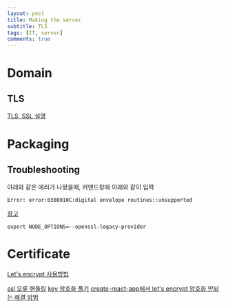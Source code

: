 ```yaml
---
layout: post
title: Making the server
subtitle: TLS
tags: [IT, server]
comments: true
---
```


# Domain 

## TLS
[TLS, SSL 설명](https://blog.itcode.dev/posts/2021/08/18/about-ssl)

# Packaging

## Troubleshooting

아래와 같은 에러가 나왔을때, 커맨드창에 아래와 같이 입력
~~~
Error: error:0308010C:digital envelope routines::unsupported
~~~

[참고](https://github.com/webpack/webpack/issues/14532)
~~~
export NODE_OPTIONS=--openssl-legacy-provider
~~~

# Certificate

[Let's encrypt 사용방법](https://foxydog.tistory.com/63)

[ssl 오류 핸들링](https://medium.com/swlh/how-to-make-react-js-use-https-in-development-4ead560eff10)
[key 암호화 풀기](https://serverfault.com/questions/366372/is-it-possible-to-generate-rsa-key-without-pass-phrase)
[create-react-app에서 let's encrypt 암호화 안되는 해결 방법](https://stackoverflow.com/questions/75503218/create-react-app-application-does-not-support-lets-encrypt-ssl-certificate)
